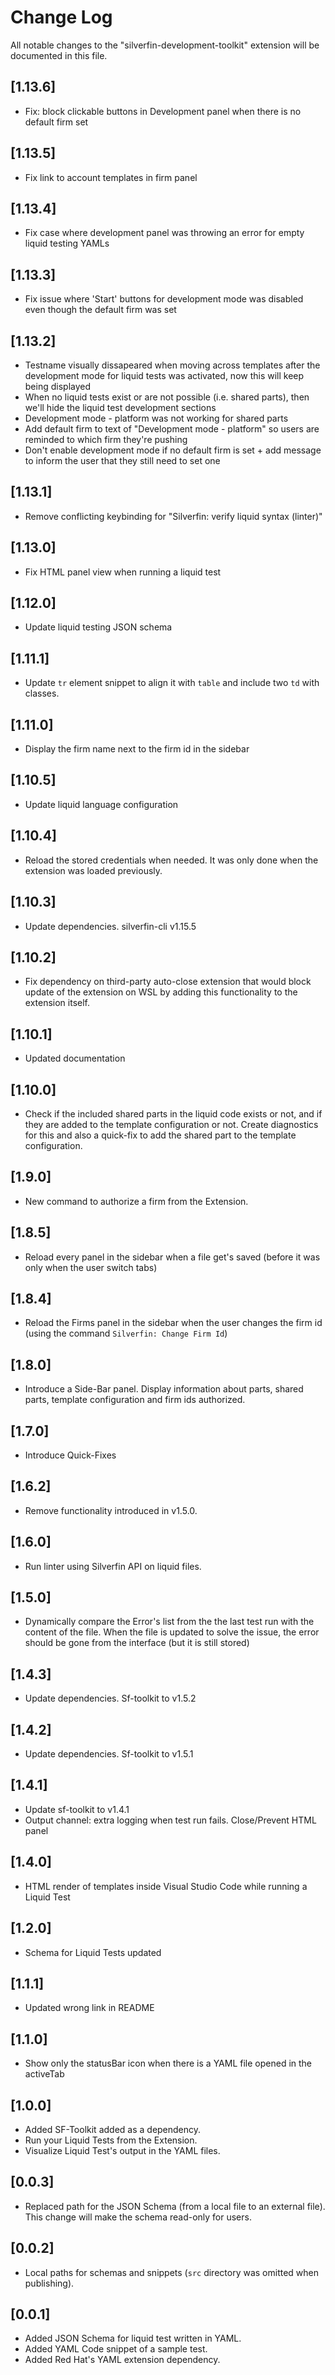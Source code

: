 # Change Log

All notable changes to the "silverfin-development-toolkit" extension will be documented in this file.

## [1.13.6]

- Fix: block clickable buttons in Development panel when there is no default firm set

## [1.13.5]

- Fix link to account templates in firm panel

## [1.13.4]

- Fix case where development panel was throwing an error for empty liquid testing YAMLs

## [1.13.3]

- Fix issue where 'Start' buttons for development mode was disabled even though the default firm was set

## [1.13.2]

- Testname visually dissapeared when moving across templates after the development mode for liquid tests was activated, now this will keep being displayed
- When no liquid tests exist or are not possible (i.e. shared parts), then we'll hide the liquid test development sections
- Development mode - platform was not working for shared parts
- Add default firm to text of "Development mode - platform" so users are reminded to which firm they're pushing
- Don't enable development mode if no default firm is set + add message to inform the user that they still need to set one

## [1.13.1]

- Remove conflicting keybinding for "Silverfin: verify liquid syntax (linter)"

## [1.13.0]

- Fix HTML panel view when running a liquid test

## [1.12.0]

- Update liquid testing JSON schema

## [1.11.1]

- Update `tr` element snippet to align it with `table` and include two `td` with classes.

## [1.11.0]

- Display the firm name next to the firm id in the sidebar

## [1.10.5]

- Update liquid language configuration

## [1.10.4]

- Reload the stored credentials when needed. It was only done when the extension was loaded previously.

## [1.10.3]

- Update dependencies. silverfin-cli v1.15.5

## [1.10.2]

- Fix dependency on third-party auto-close extension that would block update of the extension on WSL by adding this functionality to the extension itself.

## [1.10.1]

- Updated documentation

## [1.10.0]

- Check if the included shared parts in the liquid code exists or not, and if they are added to the template configuration or not. Create diagnostics for this and also a quick-fix to add the shared part to the template configuration.

## [1.9.0]

- New command to authorize a firm from the Extension.

## [1.8.5]

- Reload every panel in the sidebar when a file get's saved (before it was only when the user switch tabs)

## [1.8.4]

- Reload the Firms panel in the sidebar when the user changes the firm id (using the command `Silverfin: Change Firm Id`)

## [1.8.0]

- Introduce a Side-Bar panel. Display information about parts, shared parts, template configuration and firm ids authorized.

## [1.7.0]

- Introduce Quick-Fixes

## [1.6.2]

- Remove functionality introduced in v1.5.0.

## [1.6.0]

- Run linter using Silverfin API on liquid files.

## [1.5.0]

- Dynamically compare the Error's list from the the last test run with the content of the file. When the file is updated to solve the issue, the error should be gone from the interface (but it is still stored)

## [1.4.3]

- Update dependencies. Sf-toolkit to v1.5.2

## [1.4.2]

- Update dependencies. Sf-toolkit to v1.5.1

## [1.4.1]

- Update sf-toolkit to v1.4.1
- Output channel: extra logging when test run fails. Close/Prevent HTML panel

## [1.4.0]

- HTML render of templates inside Visual Studio Code while running a Liquid Test

## [1.2.0]

- Schema for Liquid Tests updated

## [1.1.1]

- Updated wrong link in README

## [1.1.0]

- Show only the statusBar icon when there is a YAML file opened in the activeTab

## [1.0.0]

- Added SF-Toolkit added as a dependency.
- Run your Liquid Tests from the Extension.
- Visualize Liquid Test's output in the YAML files.

## [0.0.3]

- Replaced path for the JSON Schema (from a local file to an external file). This change will make the schema read-only for users.

## [0.0.2]

- Local paths for schemas and snippets (`src` directory was omitted when publishing).

## [0.0.1]

- Added JSON Schema for liquid test written in YAML.
- Added YAML Code snippet of a sample test.
- Added Red Hat's YAML extension dependency.
